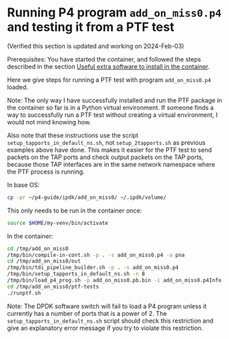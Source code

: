 # Running P4 program `add_on_miss0.p4` and testing it from a PTF test

(Verified this section is updated and working on 2024-Feb-03)

Prerequisites: You have started the container, and followed the steps
described in the section [Useful extra software to install in the
container](general-ipdk-notes.md#useful-extra-software-to-install-in-the-container).

Here we give steps for running a PTF test with program
`add_on_miss0.p4` loaded.

Note: The only way I have successfully installed and run the PTF
package in the container so far is in a Python virtual environment.
If someone finds a way to successfully run a PTF test without creating
a virtual environment, I would not mind knowing how.

Also note that these instructions use the script
`setup_tapports_in_default_ns.sh`, not `setup_2tapports.sh` as
previous examples above have done.  This makes it easier for the PTF
test to send packets on the TAP ports and check output packets on the
TAP ports, because those TAP interfaces are in the same network
namespace where the PTF process is running.

In base OS:
```bash
cp -pr ~/p4-guide/ipdk/add_on_miss0/ ~/.ipdk/volume/
```

This only needs to be run in the container once:
```bash
source $HOME/my-venv/bin/activate
```

In the container:
```bash
cd /tmp/add_on_miss0
/tmp/bin/compile-in-cont.sh -p . -s add_on_miss0.p4 -a pna
cd /tmp/add_on_miss0/out
/tmp/bin/tdi_pipeline_builder.sh -p . -s add_on_miss0.p4
/tmp/bin/setup_tapports_in_default_ns.sh -n 8
/tmp/bin/load_p4_prog.sh -p add_on_miss0.pb.bin -i add_on_miss0.p4Info.txt
cd /tmp/add_on_miss0/ptf-tests
./runptf.sh
```

Note: The DPDK software switch will fail to load a P4 program unless
it currently has a number of ports that is a power of 2.  The
`setup_tapports_in_default_ns.sh` script should check this restriction
and give an explanatory error message if you try to violate this
restriction.

